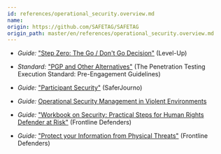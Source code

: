```yaml
---
id: references/operational_security.overview.md
name: 
origin: https://github.com/SAFETAG/SAFETAG
origin_path: master/en/references/operational_security.overview.md
---
```


  * *Guide:* ["Step Zero: The Go / Don't Go Decision"](https://www.level-up.cc/before-an-event/planning-your-training-event/) (Level-Up)

  * *Standard:* ["PGP and Other Alternatives"](http://www.pentest-standard.org/index.php/Pre-engagement#PGP_and_Other_Alternatives) (The Penetration Testing Execution Standard: Pre-Engagement Guidelines)

  * *Guide:* ["Participant Security"](https://saferjourno.internews.org/pdf/SaferJourno_Guide.pdf#page=10) (SaferJourno)

  * *Guide:* [Operational Security Management in Violent Environments](http://www.odihpn.org/index.php?option=com_k2&view=item&layout=item&id=3159)

  * *Guide:* ["Workbook on Security: Practical Steps for Human Rights Defender at Risk"](https://www.frontlinedefenders.org/en/resource-publication/workbook-security-practical-steps-human-rights-defenders-risk) (Frontline Defenders)

  * *Guide:* ["Protect your Information from Physical Threats"](https://securityinabox.org/en/guide/physical) (Frontline Defenders)

